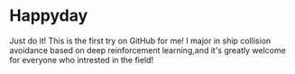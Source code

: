 # Happyday
Just do it!
This is the first try on GitHub for me!
I major in ship collision avoidance based on deep reinforcement learning,and it's greatly welcome for everyone who intrested in the field!
